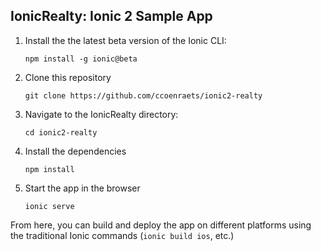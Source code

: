 ## IonicRealty: Ionic 2 Sample App

1. Install the the latest beta version of the Ionic CLI:
    ```
    npm install -g ionic@beta
    ```

1. Clone this repository
    ```
    git clone https://github.com/ccoenraets/ionic2-realty
    ```
    
1. Navigate to the IonicRealty directory:
    ```
    cd ionic2-realty
    ```

1. Install the dependencies
    ```
    npm install
    ```
    
1. Start the app in the browser
    ```
    ionic serve
    ```
    
From here, you can build and deploy the app on different platforms using the traditional Ionic commands (`ionic build ios`, etc.)